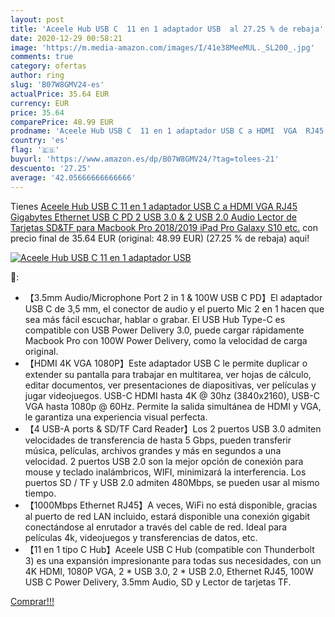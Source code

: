 ```yaml
---
layout: post
title: 'Aceele Hub USB C  11 en 1 adaptador USB  al 27.25 % de rebaja'
date: 2020-12-29 00:58:21
image: 'https://m.media-amazon.com/images/I/41e38MeeMUL._SL200_.jpg'
comments: true
category: ofertas
author: ring
slug: 'B07W8GMV24-es'
actualPrice: 35.64 EUR
currency: EUR
price: 35.64
comparePrice: 48.99 EUR
prodname: 'Aceele Hub USB C  11 en 1 adaptador USB C a HDMI  VGA  RJ45 Gigabytes Ethernet  USB C PD  2 USB 3.0 & 2 USB 2.0  Audio  Lector de Tarjetas SD&TF  para Macbook Pro 2018/2019  iPad Pro  Galaxy S10  etc.'
country: 'es'
flag: '🇪🇸'
buyurl: 'https://www.amazon.es/dp/B07W8GMV24/?tag=tolees-21'
descuento: '27.25'
average: '42.05666666666666'
---
```


Tienes [Aceele Hub USB C  11 en 1 adaptador USB C a HDMI  VGA  RJ45 Gigabytes Ethernet  USB C PD  2 USB 3.0 & 2 USB 2.0  Audio  Lector de Tarjetas SD&TF  para Macbook Pro 2018/2019  iPad Pro  Galaxy S10  etc.](https://www.amazon.es/dp/B07W8GMV24/?tag=tolees-21) con precio final de  35.64 EUR (original: 48.99 EUR) (27.25 %  de rebaja) aqui!

[![Aceele Hub USB C  11 en 1 adaptador USB ](https://m.media-amazon.com/images/I/41e38MeeMUL._SL200_.jpg)](https://www.amazon.es/dp/B07W8GMV24/?tag=tolees-21)

🔎:

- 【3.5mm Audio/Microphone Port 2 in 1 & 100W USB C PD】El adaptador USB C de 3,5 mm, el conector de audio y el puerto Mic 2 en 1 hacen que sea más fácil escuchar, hablar o grabar. El USB Hub Type-C es compatible con USB Power Delivery 3.0, puede cargar rápidamente Macbook Pro con 100W Power Delivery, como la velocidad de carga original.
- 【HDMI 4K VGA 1080P】Este adaptador USB C le permite duplicar o extender su pantalla para trabajar en multitarea, ver hojas de cálculo, editar documentos, ver presentaciones de diapositivas, ver películas y jugar videojuegos. USB-C HDMI hasta 4K @ 30hz (3840x2160), USB-C VGA hasta 1080p @ 60Hz. Permite la salida simultánea de HDMI y VGA, le garantiza una experiencia visual perfecta.
- 【4 USB-A ports & SD/TF Card Reader】Los 2 puertos USB 3.0 admiten velocidades de transferencia de hasta 5 Gbps, pueden transferir música, películas, archivos grandes y más en segundos a una velocidad. 2 puertos USB 2.0 son la mejor opción de conexión para mouse y teclado inalámbricos, WIFI, minimizará la interferencia. Los puertos SD / TF y USB 2.0 admiten 480Mbps, se pueden usar al mismo tiempo.
- 【1000Mbps Ethernet RJ45】A veces, WiFi no está disponible, gracias al puerto de red LAN incluido, estará disponible una conexión gigabit conectándose al enrutador a través del cable de red. Ideal para películas 4k, videojuegos y transferencias de datos, etc.
- 【11 en 1 tipo C Hub】Aceele USB C Hub (compatible con Thunderbolt 3) es una expansión impresionante para todas sus necesidades, con un 4K HDMI, 1080P VGA, 2 * USB 3.0, 2 * USB 2.0, Ethernet RJ45, 100W USB C Power Delivery, 3.5mm Audio, SD y Lector de tarjetas TF.

[Comprar!!!](https://www.amazon.es/dp/B07W8GMV24/?tag=tolees-21)
